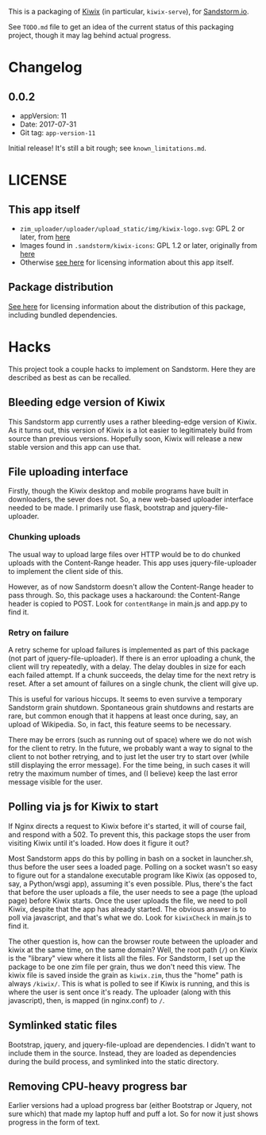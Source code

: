 This is a packaging of [Kiwix](http://www.kiwix.org) (in particular, `kiwix-serve`), for [Sandstorm.io](https://sandstorm.io).

See `TODO.md` file to get an idea of the current status of this packaging project, though it may lag behind actual progress.

# Changelog

## 0.0.2

* appVersion: 11
* Date: 2017-07-31
* Git tag: `app-version-11`

Initial release! It's still a bit rough; see `known_limitations.md`.

# LICENSE

## This app itself

* `zim_uploader/uploader/upload_static/img/kiwix-logo.svg`: GPL 2 or later, from [here](https://commons.wikimedia.org/wiki/File:Kiwix_logo.svg)
* Images found in `.sandstorm/kiwix-icons`: GPL 1.2 or later, originally from [here](https://upload.wikimedia.org/wikipedia/commons/1/14/Kiwix_icon.svg)
* Otherwise [see here](COPYING) for licensing information about this app itself.

## Package distribution

[See here](distribution_licenses.md) for licensing information about the distribution of this package, including bundled dependencies.

# Hacks

This project took a couple hacks to implement on Sandstorm. Here they are described as best as can be recalled.

## Bleeding edge version of Kiwix

This Sandstorm app currently uses a rather bleeding-edge version of Kiwix. As it turns out, this version of Kiwix is a lot easier to legitimately build from source than previous versions. Hopefully soon, Kiwix will release a new stable version and this app can use that.

## File uploading interface

Firstly, though the Kiwix desktop and mobile programs have built in downloaders, the sever does not. So, a new web-based uploader interface needed to be made. I primarily use flask, bootstrap and jquery-file-uploader.

### Chunking uploads

The usual way to upload large files over HTTP would be to do chunked uploads with the Content-Range header. This app uses jquery-file-uploader to implement the client side of this.

However, as of now Sandstorm doesn't allow the Content-Range header to pass through. So, this package uses a hackaround: the Content-Range header is copied to POST. Look for `contentRange` in main.js and app.py to find it.

### Retry on failure

A retry scheme for upload failures is implemented as part of this package (not part of jquery-file-uploader). If there is an error uploading a chunk, the client will try repeatedly, with a delay. The delay doubles in size for each each failed attempt. If a chunk succeeds, the delay time for the next retry is reset. After a set amount of failures on a single chunk, the client will give up.

This is useful for various hiccups. It seems to even survive a temporary Sandstorm grain shutdown. Spontaneous grain shutdowns and restarts are rare, but common enough that it happens at least once during, say, an upload of Wikipedia. So, in fact, this feature seems to be necessary.

There may be errors (such as running out of space) where we do not wish for the client to retry. In the future, we probably want a way to signal to the client to not bother retrying, and to just let the user try to start over (while still displaying the error message). For the time being, in such cases it will retry the maximum number of times, and (I believe) keep the last error message visible for the user.

## Polling via js for Kiwix to start

If Nginx directs a request to Kiwix before it's started, it will of course fail, and respond with a 502. To prevent this, this package stops the user from visiting Kiwix until it's loaded. How does it figure it out?

Most Sandstorm apps do this by polling in bash on a socket in launcher.sh, thus before the user sees a loaded page. Polling on a socket wasn't so easy to figure out for a standalone executable program like Kiwix (as opposed to, say, a Python/wsgi app), assuming it's even possible. Plus, there's the fact that before the user uploads a file, the user needs to see a page (the upload page) before Kiwix starts. Once the user uploads the file, we need to poll Kiwix, despite that the app has already started. The obvious answer is to poll via javascript, and that's what we do. Look for `kiwixCheck` in main.js to find it.

The other question is, how can the browser route between the uploader and kiwix at the same time, on the same domain? Well, the root path (`/`) on Kiwix is the "library" view where it lists all the files. For Sandstorm, I set up the package to be one zim file per grain, thus we don't need this view. The kiwix file is saved inside the grain as `kiwix.zim`, thus the "home" path is always `/kiwix/`. This is what is polled to see if Kiwix is running, and this is where the user is sent once it's ready. The uploader (along with this javascript), then, is mapped (in nginx.conf) to `/`.

## Symlinked static files

Bootstrap, jquery, and jquery-file-upload are dependencies. I didn't want to include them in the source. Instead, they are loaded as dependencies during the build process, and symlinked into the static directory.

## Removing CPU-heavy progress bar

Earlier versions had a upload progress bar (either Bootstrap or Jquery, not sure which) that made my laptop huff and puff a lot. So for now it just shows progress in the form of text.
